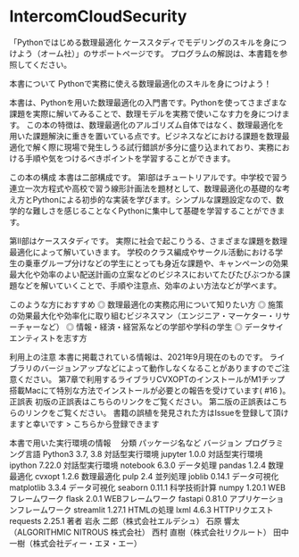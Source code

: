 # IntercomCloudSecurity
「Pythonではじめる数理最適化 ケーススタディでモデリングのスキルを身につけよう（オーム社）」のサポートページです。 プログラムの解説は、本書籍を参照してください。

本書について
Pythonで実務に使える数理最適化のスキルを身につけよう！

本書は、Pythonを用いた数理最適化の入門書です。Pythonを使ってさまざまな課題を実際に解いてみることで、数理モデルを実務で使いこなす力を身につけます。
この本の特徴は、数理最適化のアルゴリズム自体ではなく、数理最適化を用いた課題解決に重きを置いている点です。ビジネスなどにおける課題を数理最適化で解く際に現場で発生しうる試行錯誤が多分に盛り込まれており、実務における手順や気をつけるべきポイントを学習することができます。

この本の構成
本書は二部構成です。
第I部はチュートリアルです。中学校で習う連立一次方程式や高校で習う線形計画法を題材として、数理最適化の基礎的な考え方とPythonによる初歩的な実装を学びます。シンプルな課題設定なので、数学的な難しさを感じることなくPythonに集中して基礎を学習することができます。

第II部はケーススタディです。
実際に社会で起こりうる、さまざまな課題を数理最適化によって解いていきます。 学校のクラス編成やサークル活動における学生の乗車グループ分けなどの学生にとっても身近な課題や、キャンペーンの効果最大化や効率のよい配送計画の立案などのビジネスにおいてたびたびぶつかる課題などを解いていくことで、手順や注意点、効率のよい方法などが学べます。

このような方におすすめ
◎ 数理最適化の実務応用について知りたい方
◎ 施策の効果最大化や効率化に取り組むビジネスマン（エンジニア・マーケター・リサーチャーなど）
◎ 情報・経済・経営系などの学部や学科の学生
◎ データサイエンティストを志す方

利用上の注意
本書に掲載されている情報は、2021年9月現在のものです。
ライブラリのバージョンアップなどによって動作しなくなることがありますのでご注意ください。
第7章で利用するライブラリCVXOPTのインストールがM1チップ搭載Macにて特別な方法でインストールが必要との報告を受けています( #16 )。
正誤表
初版の正誤表はこちらのリンクをご覧ください。
第二版の正誤表はこちらのリンクをご覧ください。
書籍の誤植を発見された方はIssueを登録して頂けますと幸いです > こちらから登録できます

本書で用いた実行環境の情報
　分類	パッケージ名など	バージョン
プログラミング言語	Python3	3.7, 3.8
対話型実行環境	jupyter	1.0.0
対話型実行環境	ipython	7.22.0
対話型実行環境	notebook	6.3.0
データ処理	pandas	1.2.4
数理最適化	cvxopt	1.2.6
数理最適化	pulp	2.4
並列処理	joblib	0.14.1
データ可視化	matplotlib	3.3.4
データ可視化	seaborn	0.11.1
科学技術計算	numpy	1.20.1
WEBフレームワーク	flask	2.0.1
WEBフレームワーク	fastapi	0.81.0
アプリケーションフレームワーク	streamlit	1.27.1
HTMLの処理	lxml	4.6.3
HTTPリクエスト	requests	2.25.1
著者
岩永 二郎（株式会社エルデシュ）
石原 響太（ALGORITHMIC NITROUS 株式会社）
西村 直樹（株式会社リクルート）
田中 一樹（株式会社ディー・エヌ・エー）
